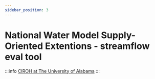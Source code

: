 ```yaml
---
sidebar_position: 3
---
```


# National Water Model Supply-Oriented Extentions - streamflow eval tool


:::info
<a href="https://ciroh.ua.edu">CIROH at The University of Alabama</a>
:::


# 
